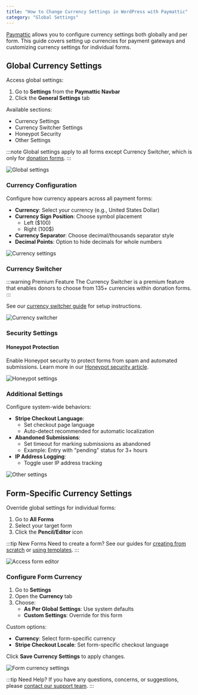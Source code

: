 ```yaml
---
title: "How to Change Currency Settings in WordPress with Paymattic"
category: "Global Settings"
---
```


[Paymattic](https://paymattic.com/) allows you to configure currency settings both globally and per form. This guide covers setting up currencies for payment gateways and customizing currency settings for individual forms.

## Global Currency Settings

Access global settings:

1. Go to **Settings** from the **Paymattic Navbar**
2. Click the **General Settings** tab

Available sections:
- Currency Settings
- Currency Switcher Settings
- Honeypot Security
- Other Settings

:::note
Global settings apply to all forms except Currency Switcher, which is only for [donation forms](/simple-form-templates).
:::

![Global settings](/images/global-settings/how-to-change-currency-settings-in-wordpress-with-paymattic/General-Settings-under-Global-Settings--scaled.webp)

### Currency Configuration

Configure how currency appears across all payment forms:

- **Currency**: Select your currency (e.g., United States Dollar)
- **Currency Sign Position**: Choose symbol placement
  - Left ($100)
  - Right (100$)
- **Currency Separator**: Choose decimal/thousands separator style
- **Decimal Points**: Option to hide decimals for whole numbers

![Currency settings](/images/global-settings/how-to-change-currency-settings-in-wordpress-with-paymattic/Currency-Settings.webp)

### Currency Switcher

:::warning Premium Feature
The Currency Switcher is a premium feature that enables donors to choose from 135+ currencies within donation forms.
:::

See our [currency switcher guide](/add-currency-switcher-in-wordpress-form) for setup instructions.

![Currency switcher](/images/global-settings/how-to-change-currency-settings-in-wordpress-with-paymattic/Currency-Switcher-Settings.webp)

### Security Settings

#### Honeypot Protection

Enable Honeypot security to protect forms from spam and automated submissions. Learn more in our [Honeypot security article](https://paymattic.com/honeypot-in-cyber-security/#what-is-honeypot-security).

![Honeypot settings](/images/global-settings/how-to-change-currency-settings-in-wordpress-with-paymattic/Honeypot-Security.webp)

### Additional Settings

Configure system-wide behaviors:

- **Stripe Checkout Language**:
  - Set checkout page language
  - Auto-detect recommended for automatic localization
- **Abandoned Submissions**:
  - Set timeout for marking submissions as abandoned
  - Example: Entry with "pending" status for 3+ hours
- **IP Address Logging**:
  - Toggle user IP address tracking

![Other settings](/images/global-settings/how-to-change-currency-settings-in-wordpress-with-paymattic/Other-Settings.webp)

## Form-Specific Currency Settings

Override global settings for individual forms:

1. Go to **All Forms**
2. Select your target form
3. Click the **Pencil/Editor** icon

:::tip New Forms
Need to create a form? See our guides for [creating from scratch](/how-to-create-a-form-from-scratch-with-paymattic) or [using templates](/simple-form-templates).
:::

![Access form editor](/images/global-settings/how-to-change-currency-settings-in-wordpress-with-paymattic/All-Forms-sction--scaled.webp)

### Configure Form Currency

1. Go to **Settings**
2. Open the **Currency** tab
3. Choose:
   - **As Per Global Settings**: Use system defaults
   - **Custom Settings**: Override for this form

Custom options:
- **Currency**: Select form-specific currency
- **Stripe Checkout Locale**: Set form-specific checkout language

Click **Save Currency Settings** to apply changes.

![Form currency settings](/images/global-settings/how-to-change-currency-settings-in-wordpress-with-paymattic/Settings-of-a-specific-form-Currency-Custom-Settings--scaled.webp)

:::tip Need Help?
If you have any questions, concerns, or suggestions, please [contact our support team](https://wpmanageninja.com/support-tickets/).
:::